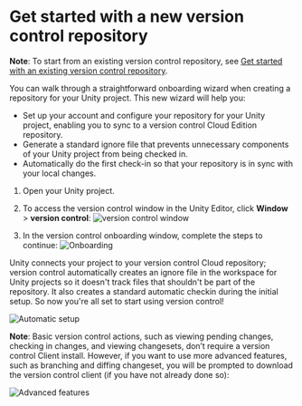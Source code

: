 # Get started with a new version control repository

**Note**: To start from an existing version control repository, see [Get started with an existing version control repository](GetStartedExistingRepository.md).

You can walk through a straightforward onboarding wizard when creating a repository for your Unity project. This new wizard will help you:

* Set up your account and configure your repository for your Unity project, enabling you to sync to a version control Cloud Edition repository.
* Generate a standard ignore file that prevents unnecessary components of your Unity project from being checked in.
* Automatically do the first check-in so that your repository is in sync with your local changes.

1. Open your Unity project.
2. To access the version control window in the Unity Editor, click **Window** &gt; **version control**:
   ![version control window](images/AccessingUnityVersionControl.png)

3. In the version control onboarding window, complete the steps to continue:
   ![Onboarding](images/Onboarding.png)

Unity connects your project to your version control Cloud repository; version control automatically creates an ignore file in the workspace for Unity projects so it doesn't track files that shouldn't be part of the repository. It also creates a standard automatic checkin during the initial setup. So now you're all set to start using version control!

![Automatic setup](images/AutomaticSetup.png)

**Note**: Basic version control actions, such as viewing pending changes, checking in changes, and viewing changesets, don’t require a version control Client install. However, if you want to use more advanced features, such as branching and diffing changeset, you will be prompted to download the version control client (if you have not already done so):

![Advanced features](images/AdvancedFeatures.png)

